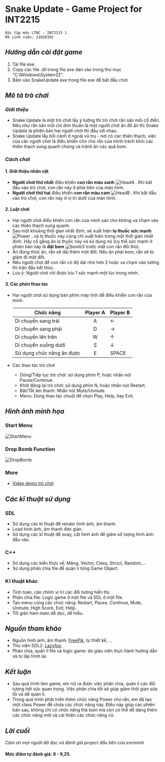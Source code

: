 # Snake Update - Game Project for INT2215

    Bài tập môn LTNC - INT2215 1
    Mã sinh viên: 21020392


## *Hướng dẫn cài đặt game*

1. Tải file exe.
1. Copy các file .dll trong file exe dán vào trong thư mục "C:\Windows\System32".
1. Bấm vào SnakeUpdate.exe trong file exe để bắt đầu chơi.

## *Mô tả trò chơi*

### *Giới thiệu*

* Snake Update là một trò chơi lấy ý tưởng thì trò chơi rắn săn mồi cổ điển. Nếu như rắn săn mồi chỉ đơn thuần là một người chơi ăn đồ ăn thì Snake Update là phiên bản hai người chơi thi đấu với nhau.
* Snake Update lấy bối cảnh ở ngoài vũ trụ - nơi có các thiên thạch, việc của các người chơi là điều khiển cho chú rắn của mình tránh khỏi các thiên thạch xung quanh chúng và tránh ăn các quả bom.


### *Cách chơi*

#### 1. Giới thiệu nhân vật
*  **Người chơi thứ nhất** điều khiển **con rắn màu xanh** ![HeadA](https://user-images.githubusercontent.com/100295385/169099720-14de0b98-d51c-44d5-a990-729df3bebe7c.png)
. Khi bắt đầu vào trò chơi, con rắn này ở phía trên của màn hình.
* **Người chơi thứ hai** điều khiển **con rắn màu cam** ![HeadB](https://user-images.githubusercontent.com/100295385/169099810-7ba073b0-d372-4779-9932-6a17693af035.png)
. Khi bắt đầu vào trò chơi, con rắn này ở vị trí dưới của màn hình.

#### 2. Luật chơi
* Hai người chơi điều khiển con rắn của mình sao cho không va chạm vào các thiên thạch xung quanh.
* Sau một khoảng thời gian nhất định, sẽ xuất hiện **lọ thuốc sức mạnh** ![Power](https://user-images.githubusercontent.com/100295385/169100452-1fce128c-3ea5-4c8a-9df2-e6de3c7a945a.png)
, và lọ thuốc này cũng chỉ xuất hiện trong một thời gian nhất định. Hãy cố gắng ăn lọ thuốc này và sử dụng nó (cụ thể sức mạnh ở phiên bản này là **đặt bom** ![bomb3](https://user-images.githubusercontent.com/100295385/169100247-999ff95e-764d-4619-9739-0cf4fa30aab8.png)
 trước mặt con rắn đối thủ).
* Ăn đúng thức ăn, rắn sẽ dài thêm một đốt. Nếu ăn phải bom, rắn sẽ bị giảm đi một đốt.
* Nếu người chơi để con rắn có độ dài nhỏ hơn 2 hoặc va chạm vào tường thì trận đấu kết thúc.
* Lưu ý: Người chơi chỉ được lưu 1 sức mạnh một lúc trong mình.

#### 3. Các phím thao tác
* Hai người chơi sử dụng bàn phím máy tính để điều khiển con rắn của mình.

    | Chức năng  | Player A | Player B|
    | ------------- |:-------------:| --------|
    | Di chuyển sang trái    | A    |← |
    | Di chuyển sang phải    | D    |→ |
    | Di chuyển lên trên     | W    |↑ |
    | Di chuyển xuống dưới   | S    |↓ |
    | Sử dụng chức năng ăn được | E |SPACE|
* Các thao tác trò chơi
    * Dừng/Tiếp tục trò chơi: sử dụng phím P, hoặc nhấn nút Pause/Continue.
    * Khởi động lại trò chơi: sử dụng phím N, hoặc nhấn nút Restart.
    * Bật/Tắt âm thanh: Nhấn nút Mute/Unmute.
    * Menu: Dùng thao tác chuột để chọn Play, Help, hay Exit.


## *Hình ảnh minh họa*

### Start Menu
![StartMenu](https://user-images.githubusercontent.com/100295385/168999915-977d73b4-4034-4a1b-954e-2ef6896370d3.jpg)

### Drop Bomb Function
![DropBomb](https://user-images.githubusercontent.com/100295385/169004838-fc1ff857-56b5-497d-8c61-251fcb5376dd.jpg)

### More
* [Video demo trò chơi](https://youtu.be/n7dh1LJjzY4)

## *Các kĩ thuật sử dụng*
### SDL
* Sử dụng các kĩ thuật để render hình ảnh, âm thanh.
* Load hình ảnh, âm thanh đơn giản.
* Sử dụng các kĩ thuật để xoay, cắt hình ảnh để giảm số lượng hình ảnh đầu vào.

### C++
* Sử dụng các kiến thức về: Mảng, Vector, Class, Struct, Random,...
* Sử dụng phân chia file để quản lí từng Game Object.

### Kĩ thuật khác
* Tính toán, căn chỉnh vị trí các đối tượng hiển thị.
* Phân chia file: Logic game ở một file và SDL ở một file.
* Tạo menu cùng các chức năng: Restart, Pause, Continue, Mute, Unmute, High Score, Exit, Help.
* Tối giản hàm main dễ dọc, dễ hiểu.

## *Nguồn tham khảo*
* Nguồn hình ảnh, âm thanh: [FreePik](https://www.freepik.com/), tự thiết kế, ...
* Thư viện SDL2: [Lazyfoo](https://lazyfoo.net/tutorials/SDL/index.php).
* Phân chia, quản lí file và logic game: do giáo viên thực hành hướng dẫn và tự lập trình lại.

## *Kết luận*
* Sau quá trình làm game, em rút ra được việc phân chia, quản lí các đối tượng hết sức quan trọng. Việc phân chia tốt sẽ giúp giảm thời gian sửa lỗi và dễ quản lí.
* Trong quá trình phát triển thêm chức năng Power cho rắn, em đã tạo một class Power để chứa các chức năng này. Điều này giúp các phiên bản sau, không chỉ có chức năng thả bom mà còn có thể dễ dàng thêm các chức năng mới và cải thiện các chức năng cũ. 

## *Lời cuối*
*Cảm ơn mọi người đã đọc và đánh giá project đầu tiên của em/mình.*

#### **Mức điểm tự đánh giá: 9 - 9,25.**
